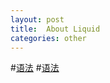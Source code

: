 ```yaml
---
layout: post
title:  About Liquid
categories: other
---
```


#[语法](https://github.com/Shopify/liquid/wiki/Liquid-for-Designers)
#[语法](http://blog.csdn.net/dont27/article/details/38097581)
